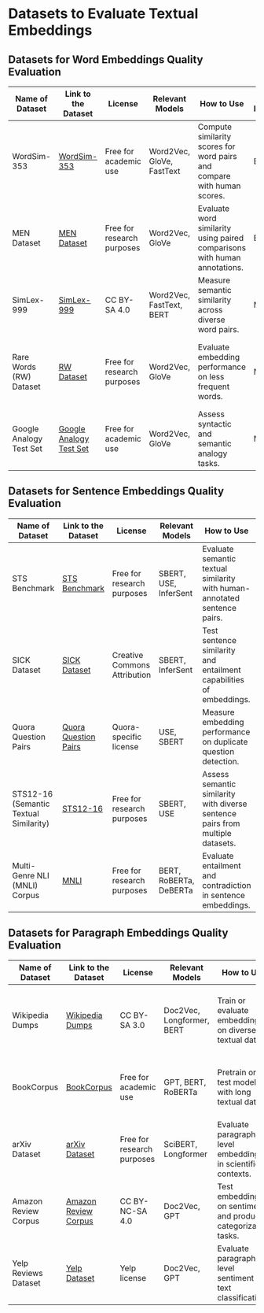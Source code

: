 # Datasets to Evaluate Textual Embeddings

## Datasets for Word Embeddings Quality Evaluation
| Name of Dataset | Link to the Dataset | License | Relevant Models | How to Use | Ease of Implementation | Importance |
|------------------|---------------------|---------|------------------|------------|-------------------------|------------|
| WordSim-353 | [WordSim-353](https://aclweb.org/aclwiki/WordSimilarity-353_Test_Collection_(State_of_the_art)) | Free for academic use | Word2Vec, GloVe, FastText | Compute similarity scores for word pairs and compare with human scores. | Easy | High - widely used for word similarity benchmarks. |
| MEN Dataset | [MEN Dataset](https://staff.fnwi.uva.nl/e.bruni/MEN) | Free for research purposes | Word2Vec, GloVe | Evaluate word similarity using paired comparisons with human annotations. | Easy | High - comprehensive annotations for similarity testing. |
| SimLex-999 | [SimLex-999](https://fh295.github.io/simlex.html) | CC BY-SA 4.0 | Word2Vec, FastText, BERT | Measure semantic similarity across diverse word pairs. | Moderate | High - focuses on true semantic similarity rather than association. |
| Rare Words (RW) Dataset | [RW Dataset](http://www.dianamccarthy.co.uk/rw.html) | Free for research purposes | Word2Vec, GloVe | Evaluate embedding performance on less frequent words. | Moderate | Medium - highlights model performance on low-frequency vocabulary. |
| Google Analogy Test Set | [Google Analogy Test Set](https://code.google.com/archive/p/word2vec/) | Free for academic use | Word2Vec, GloVe | Assess syntactic and semantic analogy tasks. | Moderate | High - common benchmark for analogy tasks. |



## Datasets for Sentence Embeddings Quality Evaluation

| Name of Dataset                        | Link to the Dataset                                                                                  | License                      | Relevant Models        | How to Use                                                                     | Ease of Implementation | Importance                                                      |
| -------------------------------------- | ---------------------------------------------------------------------------------------------------- | ---------------------------- | ---------------------- | ------------------------------------------------------------------------------ | ---------------------- | --------------------------------------------------------------- |
| STS Benchmark                          | [STS Benchmark](http://ixa2.si.ehu.eus/stswiki/index.php/STSbenchmark)                               | Free for research purposes   | SBERT, USE, InferSent  | Evaluate semantic textual similarity with human-annotated sentence pairs.      | Easy                   | High - gold standard for sentence similarity evaluation.        |
| SICK Dataset                           | [SICK Dataset](https://github.com/alvations/SICK)                                                    | Creative Commons Attribution | SBERT, InferSent       | Test sentence similarity and entailment capabilities of embeddings.            | Moderate               | High - evaluates both similarity and entailment relationships.  |
| Quora Question Pairs                   | [Quora Question Pairs](https://www.quora.com/q/quoradata/First-Quora-Dataset-Release-Question-Pairs) | Quora-specific license       | USE, SBERT             | Measure embedding performance on duplicate question detection.                 | Moderate               | High - real-world relevance for question-matching tasks.        |
| STS12-16 (Semantic Textual Similarity) | [STS12-16](http://ixa2.si.ehu.eus/stswiki/)                                                          | Free for research purposes   | SBERT, USE             | Assess semantic similarity with diverse sentence pairs from multiple datasets. | Easy                   | High - benchmark for cross-year sentence similarity evaluation. |
| Multi-Genre NLI (MNLI) Corpus          | [MNLI](https://cims.nyu.edu/~sbowman/multinli/)                                                      | Free for research purposes   | BERT, RoBERTa, DeBERTa | Evaluate entailment and contradiction in sentence embeddings.                  | Moderate               | High - provides multi-domain entailment testing.                |

## Datasets for Paragraph Embeddings Quality Evaluation

| Name of Dataset      | Link to the Dataset                                                  | License                    | Relevant Models           | How to Use                                                     | Ease of Implementation | Importance                                                              |
| -------------------- | -------------------------------------------------------------------- | -------------------------- | ------------------------- | -------------------------------------------------------------- | ---------------------- | ----------------------------------------------------------------------- |
| Wikipedia Dumps      | [Wikipedia Dumps](https://dumps.wikimedia.org/)                      | CC BY-SA 3.0               | Doc2Vec, Longformer, BERT | Train or evaluate embeddings on diverse textual data.          | Moderate               | High - diverse and large-scale dataset for robust training and testing. |
| BookCorpus           | [BookCorpus](https://yknzhu.wixsite.com/mbweb)                       | Free for academic use      | GPT, BERT, RoBERTa        | Pretrain or test models with long textual data.                | Moderate               | High - large corpus for pretraining language models.                    |
| arXiv Dataset        | [arXiv Dataset](https://www.kaggle.com/Cornell-University/arxiv)     | Free for research purposes | SciBERT, Longformer       | Evaluate paragraph-level embeddings in scientific contexts.    | Moderate               | High - domain-specific for scientific text analysis.                    |
| Amazon Review Corpus | [Amazon Review Corpus](https://nijianmo.github.io/amazon/index.html) | CC BY-NC-SA 4.0            | Doc2Vec, GPT              | Test embeddings on sentiment and product categorization tasks. | Moderate               | Medium - real-world dataset for sentiment analysis.                     |
| Yelp Reviews Dataset | [Yelp Dataset](https://www.yelp.com/dataset)                         | Yelp license               | Doc2Vec, GPT              | Evaluate paragraph-level sentiment and text classification.    | Easy                   | Medium - real-world application for review analysis.                    |

